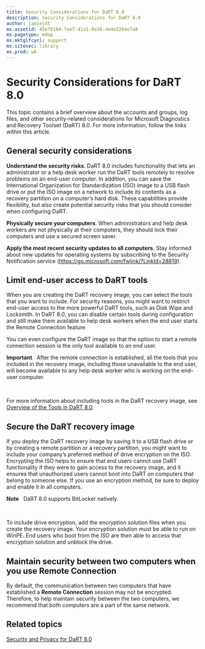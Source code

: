 ```yaml
---
title: Security Considerations for DaRT 8.0
description: Security Considerations for DaRT 8.0
author: jamiejdt
ms.assetid: 45ef8164-fee7-41a1-9a36-de4e3264e7a8
ms.pagetype: mdop
ms.mktglfcycl: support
ms.sitesec: library
ms.prod: w8
---
```



# Security Considerations for DaRT 8.0


This topic contains a brief overview about the accounts and groups, log files, and other security-related considerations for Microsoft Diagnostics and Recovery Toolset (DaRT) 8.0. For more information, follow the links within this article.

## General security considerations


**Understand the security risks**. DaRT 8.0 includes functionality that lets an administrator or a help desk worker run the DaRT tools remotely to resolve problems on an end-user computer. In addition, you can save the International Organization for Standardization (ISO) image to a USB flash drive or put the ISO image on a network to include its contents as a recovery partition on a computer’s hard disk. These capabilities provide flexibility, but also create potential security risks that you should consider when configuring DaRT.

**Physically secure your computers**. When administrators and help desk workers are not physically at their computers, they should lock their computers and use a secured screen saver.

**Apply the most recent security updates to all computers**. Stay informed about new updates for operating systems by subscribing to the Security Notification service (<https://go.microsoft.com/fwlink/?LinkId=28819>).

## Limit end-user access to DaRT tools


When you are creating the DaRT recovery image, you can select the tools that you want to include. For security reasons, you might want to restrict end-user access to the more powerful DaRT tools, such as Disk Wipe and Locksmith. In DaRT 8.0, you can disable certain tools during configuration and still make them available to help desk workers when the end user starts the Remote Connection feature.

You can even configure the DaRT image so that the option to start a remote connection session is the only tool available to an end user.

**Important**  
After the remote connection is established, all the tools that you included in the recovery image, including those unavailable to the end user, will become available to any help desk worker who is working on the end–user computer.

 

For more information about including tools in the DaRT recovery image, see [Overview of the Tools in DaRT 8.0](overview-of-the-tools-in-dart-80-dart-8.md).

## Secure the DaRT recovery image


If you deploy the DaRT recovery image by saving it to a USB flash drive or by creating a remote partition or a recovery partition, you might want to include your company’s preferred method of drive encryption on the ISO. Encrypting the ISO helps to ensure that end users cannot use DaRT functionality if they were to gain access to the recovery image, and it ensures that unauthorized users cannot boot into DaRT on computers that belong to someone else. If you use an encryption method, be sure to deploy and enable it in all computers.

**Note**  
DaRT 8.0 supports BitLocker natively.

 

To include drive encryption, add the encryption solution files when you create the recovery image. Your encryption solution must be able to run on WinPE. End users who boot from the ISO are then able to access that encryption solution and unblock the drive.

## Maintain security between two computers when you use Remote Connection


By default, the communication between two computers that have established a **Remote Connection** session may not be encrypted. Therefore, to help maintain security between the two computers, we recommend that both computers are a part of the same network.

## Related topics


[Security and Privacy for DaRT 8.0](security-and-privacy-for-dart-80-dart-8.md)

 

 





